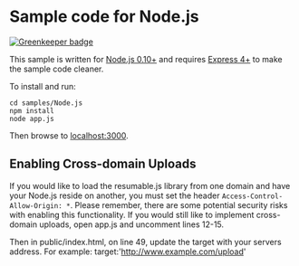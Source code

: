 # Sample code for Node.js

[![Greenkeeper badge](https://badges.greenkeeper.io/jerilseb/resumable-node.svg)](https://greenkeeper.io/)

This sample is written for [Node.js 0.10+](http://nodejs.org/) and requires
[Express 4+](http://expressjs.com/) to make the sample code cleaner.

To install and run:

    cd samples/Node.js
    npm install
    node app.js

Then browse to [localhost:3000](http://localhost:3000).

## Enabling Cross-domain Uploads

If you would like to load the resumable.js library from one domain and have your
Node.js reside on another, you must set the header
`Access-Control-Allow-Origin: *`. Please remember, there are some potential
security risks with enabling this functionality.  If you would still like to
implement cross-domain uploads, open app.js and uncomment lines 12-15.

Then in public/index.html, on line 49, update the target with your servers
address.  For example: target:'http://www.example.com/upload'
